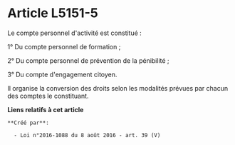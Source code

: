 # Article L5151-5

Le compte personnel d'activité est constitué : 

1° Du compte personnel de formation ; 

2° Du compte personnel de prévention de la pénibilité ; 

3° Du compte d'engagement citoyen. 

Il organise la conversion des droits selon les modalités prévues par chacun des comptes le constituant.

**Liens relatifs à cet article**

	**Créé par**:

	  - Loi n°2016-1088 du 8 août 2016 - art. 39 (V)
